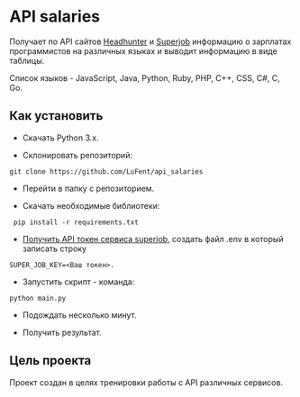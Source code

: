 # API salaries

Получает по API сайтов [Headhunter](https://hh.ru/) и [Superjob](https://www.superjob.ru/) информацию о зарплатах программистов на различных языках и выводит информацию в виде таблицы.


Список языков - JavaScript, Java, Python, Ruby, PHP, C++, CSS, C#, C, Go.

## Как установить
- Скачать Python 3.x.


- Склонировать репозиторий:

 ```
 git clone https://github.com/LuFent/api_salaries
 ```


- Перейти в папку с репозиторием.

- Скачать необходимые библиотеки:

 ```
  pip install -r requirements.txt
```


- [Получить API токен сервиса superjob](https://api.superjob.ru/), создать файл .env в который записать строку
```
SUPER_JOB_KEY=<Ваш токен>.
```


- Запустить скрипт - команда:

 ```
 python main.py
 ```


- Подождать несколько минут.


- Получить результат.


## Цель проекта

Проект создан в целях тренировки работы с API различных сервисов.
